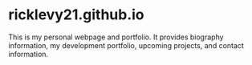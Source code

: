 # ricklevy21.github.io
This is my personal webpage and portfolio. It provides biography information, my development portfolio, upcoming projects, and contact information.
